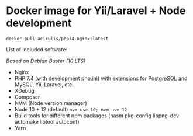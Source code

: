 # Docker image for Yii/Laravel + Node development

```
docker pull acirulis/php74-nginx:latest
```

List of included software:

*Based on Debian Buster (10 LTS)*


- Nginx
- PHP 7.4 (with development php.ini) with extensions for PostgreSQL and MySQL, Yii, Laravel, etc.
- XDebug
- Composer
- NVM (Node version manager) 
- Node 10 + 12 (default) ```nvm use 10; nvm use 12```
- Build tools for different npm packages (nasm pkg-config libpng-dev automake libtool autoconf)
- Yarn

